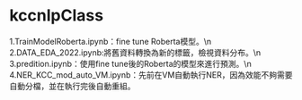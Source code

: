# kccnlpClass

1.TrainModelRoberta.ipynb：fine tune Roberta模型。\n
2.DATA_EDA_2022.ipynb:將舊資料轉換為新的標籤，檢視資料分布。\n
3.predition.ipynb：使用fine tune後的Roberta的模型來進行預測。\n
4.NER_KCC_mod_auto_VM.ipynb：先前在VM自動執行NER，因為效能不夠需要自動分檔，並在執行完後自動重組。
